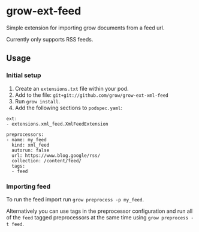 # grow-ext-feed

Simple extension for importing grow documents from a feed url.

Currently only supports RSS feeds.

## Usage

### Initial setup

1. Create an `extensions.txt` file within your pod.
1. Add to the file: `git+git://github.com/grow/grow-ext-xml-feed`
1. Run `grow install`.
1. Add the following sections to `podspec.yaml`:

```
ext:
- extensions.xml_feed.XmlFeedExtension
```

```
preprocessors:
- name: my_feed
  kind: xml_feed
  autorun: false
  url: https://www.blog.google/rss/
  collection: /content/feed/
  tags:
  - feed
```

### Importing feed

To run the feed import run `grow preprocess -p my_feed`.

Alternatively you can use tags in the preprocessor configuration and run all of
the `feed` tagged preprocessors at the same time using `grow preprocess -t feed`.
